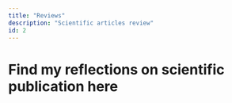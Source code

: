 ```yaml
---
title: "Reviews"
description: "Scientific articles review"
id: 2
---
```


# Find my reflections on scientific publication here

